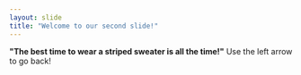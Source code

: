 ```yaml
---
layout: slide
title: "Welcome to our second slide!"
---
```

**"The best time to wear a striped sweater is all the time!"**
Use the left arrow to go back!
